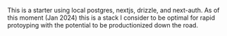 This is a starter using local postgres, nextjs, drizzle, and next-auth. As of this moment (Jan 2024) this is a stack I consider to be optimal for rapid protoyping with the potential to be productionized down the road.
